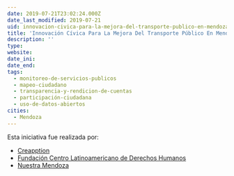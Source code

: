 ```yaml
---
date: 2019-07-21T23:02:24.000Z
date_last_modified: 2019-07-21
uid: innovacion-civica-para-la-mejora-del-transporte-publico-en-mendoza
title: 'Innovación Cívica Para La Mejora Del Transporte Público En Mendoza'
description: ''
type: 
website: 
date_ini: 
date_end: 
tags:
  - monitoreo-de-servicios-publicos
  - mapeo-ciudadano
  - transparencia-y-rendicion-de-cuentas
  - participación-ciudadana
  - uso-de-datos-abiertos
cities: 
  - Mendoza
---
```


Esta iniciativa fue realizada por:

- [Creapption](/organizaciones/creapption)
- [Fundación Centro Latinoamericano de Derechos Humanos](/organizaciones/fundacion-centro-latinoamericano-de-derechos-humanos)
- [Nuestra Mendoza](/organizaciones/nuestra-mendoza)
